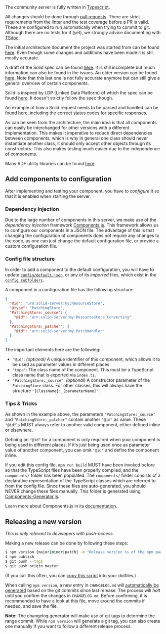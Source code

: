The community server is fully written in [Typescript](https://www.typescriptlang.org/docs/home.html). 

All changes should be done through [pull requests](https://docs.github.com/en/github/collaborating-with-issues-and-pull-requests/creating-a-pull-request-from-a-fork). There are strict requirements from the linter and the test coverage before a PR is valid. These are configured to run automatically when trying to commit to git. Although there are no tests for it (yet), we strongly advice documenting with [TSdoc](https://github.com/microsoft/tsdoc).

The initial architecture document the project was started from can be found [here](https://rubenverborgh.github.io/solid-server-architecture/solid-architecture-v1-3-0.pdf). Even though some changes and additions have been made it is still mostly accurate.

A draft of the Solid spec can be found [here](https://github.com/solid/specification). It is still incomplete but much information can also be found in the issues. An older version can be found [here](https://github.com/solid/solid-spec/). Note that this last one is not fully accurate anymore but can still give a general overview of certain components.

Solid is inspired by LDP (Linked Data Platform) of which the spec can be found [here](https://www.w3.org/TR/ldp/). It doesn't strictly follow the spec though.

An example of how a Solid request needs to be parsed and handled can be found [here](https://github.com/solid/solid-architecture/blob/master/server/request-flow.md), including the correct status codes for specific responses.

As can be seen from the architecture, the main idea is that all components can easily be interchanged for other versions with a different implementation. This makes it imperative to reduce direct dependencies between components, which is why in general one class should never instantiate another class, it should only accept other objects through its constructors. This also makes testing much easier due to the independence of components.

Many RDF utility libraries can be found [here](https://rdf.js.org/).

## Add components to configuration

After implementing and testing your component, you have to _configure_ it so that it is enabled when starting the server.

### Dependency Injection

Due to the large number of components in this server, we make use of the _dependency injection_ framework [Components.js](https://github.com/LinkedSoftwareDependencies/Components.js).
This framework allows us to configure our components in a JSON file.
The advantage of this is that changing the configuration of components does not require any changes to the code, as one can just change the default configuration file, or provide a custom configuration file.

### Config file structure

In order to add a component to the default configuration,
you will have to update [`config/default.json`](https://github.com/solid/community-server/tree/master/config/default.json),
or any of its _imported_ files, which exist in the [`config subfolders`](https://github.com/solid/community-server/tree/master/config/).

A component in a configuration file has the following structure:
```json
{
  "@id": "urn:solid-server:my:ResourceStore",
  "@type": "PatchingStore",
  "PatchingStore:_source": {
    "@id": "urn:solid-server:my:ResourceStore_Converting"
  },
  "PatchingStore:_patcher": {
    "@id": "urn:solid-server:my:PatchHandler"
  }
}
```

The important elements here are the following:
* `"@id"`: _(optional)_ A unique identifier of this component, which allows it to be used as parameter values in different places.
* `"type"`: The class name of the component. This must be a TypeScript class name that is exported via `index.ts`.
* `"PatchingStore:_source"`: _(optional)_ A constructor parameter of the `PatchingStore` class. For other classes, this will always have the structure `"[ClassName]:_[parameterName]"`.

### Tips & Tricks

As shown in the example above, the parameters `"PatchingStore:_source"` and `"PatchingStore:_patcher"` contain another `"@id"` as value. These `"@id"`'s MUST always refer to another valid component, either defined inline or elsewhere.

Defining an `"@id"` for a component is only required when your component is being used in different places. If it's just being used once as parameter value of another component, you can omit `"@id"` and define the component inline.

If you edit this config file, `npm run build` MUST have been invoked before so that the TypeScript files have been properly compiled, and the `components/` folder has been populated. The `components/` folder consists of a declarative representation of the TypeScript classes which are referred to from the config file. Since these files are auto-generated, you should NEVER change these files manually. This folder is generated using [Components-Generator.js](https://github.com/LinkedSoftwareDependencies/Components-Generator.js/).

Learn more about Components.js in its [documentation](https://componentsjs.readthedocs.io/en/latest/).

## Releasing a new version

_This is only relevant to developers with push-access._

Making a new release can be done by following these steps:

```bash
$ npm version [major|minor|patch] -m "Release version %s of the npm package."
$ npm publish
$ git push --tags
$ git push origin master
```

(If you call this often, you can [copy this script](https://github.com/rubensworks/dotfiles/blob/master/bin/npm-release) into your dotfiles.)

When calling `npm version`, a new entry in `CHANGELOG.md` will [automatically be generated](https://github.com/rubensworks/manual-git-changelog.js) based on the git commits since last release.
The process will _halt_ until you confirm the changes in `CHANGELOG.md`.
Before confirming, it is recommended to have a look at this file, move around the commits if needed, and save the file.

**Note:** The changelog generator will make use of git tags to determine the range commit. While `npm version` will generate a git tag, you can also create one manually if you want to follow a different release process.
